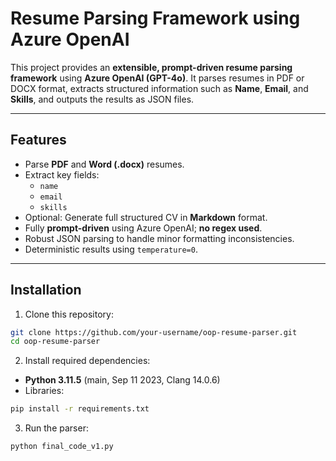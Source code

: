 # Resume Parsing Framework using Azure OpenAI

This project provides an **extensible, prompt-driven resume parsing framework** using **Azure OpenAI (GPT-4o)**. It parses resumes in PDF or DOCX format, extracts structured information such as **Name**, **Email**, and **Skills**, and outputs the results as JSON files.

---

## Features

- Parse **PDF** and **Word (.docx)** resumes.
- Extract key fields:
  - `name`
  - `email`
  - `skills`
- Optional: Generate full structured CV in **Markdown** format.
- Fully **prompt-driven** using Azure OpenAI; **no regex used**.
- Robust JSON parsing to handle minor formatting inconsistencies.
- Deterministic results using `temperature=0`.

---


## Installation

1. Clone this repository:

```bash
git clone https://github.com/your-username/oop-resume-parser.git
cd oop-resume-parser
```

2. Install required dependencies:
- **Python 3.11.5** (main, Sep 11 2023, Clang 14.0.6)
- Libraries:

```bash
pip install -r requirements.txt

```
3. Run the parser:
```
python final_code_v1.py

```
